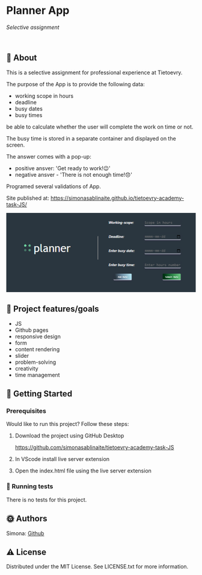 # Planner App

_Selective assignment_

<br>

## 🌟 About

This is a selective assignment for professional experience at Tietoevry.

The purpose of the App is to provide the following data:

- working scope in hours
- deadline
- busy dates
- busy times

be able to calculate whether the user will complete the work on time or not.

The busy time is stored in a separate container and displayed on the screen.

The answer comes with a pop-up:

- positive ansver: 'Get ready to work!😉'
- negative ansver - 'There is not enough time!😞'

Programed several validations of App.

Site published at: https://simonasablinaite.github.io/tietoevry-academy-task-JS/

![Photo](./img/Planner%20App.png)

## 🎯 Project features/goals

- JS
- Github pages
- responsive design
- form
- content rendering
- slider
- problem-solving
- creativity
- time management

## 🧰 Getting Started

### Prerequisites

Would like to run this project? Follow these steps:

1. Download the project using GitHub Desktop

   https://github.com/simonasablinaite/tietoevry-academy-task-JS

2. In VScode install live server extension
3. Open the index.html file using the live server extension

### 🧪 Running tests

There is no tests for this project.

## 🌞 Authors

Simona: [Github](https://github.com/simonasablinaite/tietoevry-academy-task-JS)

## ⚠️ License

Distributed under the MIT License. See LICENSE.txt for more information.
